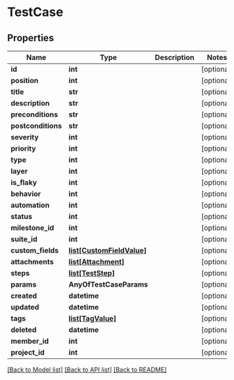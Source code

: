 # TestCase

## Properties
Name | Type | Description | Notes
------------ | ------------- | ------------- | -------------
**id** | **int** |  | [optional] 
**position** | **int** |  | [optional] 
**title** | **str** |  | [optional] 
**description** | **str** |  | [optional] 
**preconditions** | **str** |  | [optional] 
**postconditions** | **str** |  | [optional] 
**severity** | **int** |  | [optional] 
**priority** | **int** |  | [optional] 
**type** | **int** |  | [optional] 
**layer** | **int** |  | [optional] 
**is_flaky** | **int** |  | [optional] 
**behavior** | **int** |  | [optional] 
**automation** | **int** |  | [optional] 
**status** | **int** |  | [optional] 
**milestone_id** | **int** |  | [optional] 
**suite_id** | **int** |  | [optional] 
**custom_fields** | [**list[CustomFieldValue]**](CustomFieldValue.md) |  | [optional] 
**attachments** | [**list[Attachment]**](Attachment.md) |  | [optional] 
**steps** | [**list[TestStep]**](TestStep.md) |  | [optional] 
**params** | **AnyOfTestCaseParams** |  | [optional] 
**created** | **datetime** |  | [optional] 
**updated** | **datetime** |  | [optional] 
**tags** | [**list[TagValue]**](TagValue.md) |  | [optional] 
**deleted** | **datetime** |  | [optional] 
**member_id** | **int** |  | [optional] 
**project_id** | **int** |  | [optional] 

[[Back to Model list]](../README.md#documentation-for-models) [[Back to API list]](../README.md#documentation-for-api-endpoints) [[Back to README]](../README.md)

